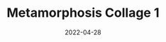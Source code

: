 ---
layout: "work-post-paper-gallery.njk"
title: "Metamorphosis Collage 1"
type: "BlogPosting"
priority: "0.5"
date: 2022-04-28
year: "2022"
tags: ["worksonpaper"]
description: "Metamorphosis Collage 1"

gallery:
  - url: "/assets/img/works/works-on-paper/metamorphosis/1/1.jpg"
    title: "Works on Paper"
    alt: "Collage on recycled paper"
  - url: "/assets/img/works/works-on-paper/metamorphosis/1/2.jpg"
    title: "Works on Paper"
    alt: "Collage on recycled paper"
  - url: "/assets/img/works/works-on-paper/metamorphosis/1/3.jpg"
    title: "Works on Paper"
    alt: "Collage on recycled paper"
  - url: "/assets/img/works/works-on-paper/metamorphosis/1/4.jpg"
    title: "Works on Paper"
    alt: "Collage on recycled paper"
  - url: "/assets/img/works/works-on-paper/metamorphosis/1/5.jpg"
    title: "Works on Paper"
    alt: "Collage on recycled paper"
  - url: "/assets/img/works/works-on-paper/metamorphosis/1/6.jpg"
    title: "Works on Paper"
    alt: "Collage on recycled paper"
  - url: "/assets/img/works/works-on-paper/metamorphosis/1/7.jpg"
    title: "Works on Paper"
    alt: "Collage on recycled paper"
  - url: "/assets/img/works/works-on-paper/metamorphosis/1/8.jpg"
    title: "Works on Paper"
    alt: "Collage on recycled paper"
  - url: "/assets/img/works/works-on-paper/metamorphosis/1/9.jpg"
    title: "Works on Paper"
    alt: "Collage on recycled paper"
  - url: "/assets/img/works/works-on-paper/metamorphosis/1/10.jpg"
    title: "Works on Paper"
    alt: "Collage on recycled paper"
  - url: "/assets/img/works/works-on-paper/metamorphosis/1/11.jpg"
    title: "Works on Paper"
    alt: "Collage on recycled paper"
  - url: "/assets/img/works/works-on-paper/metamorphosis/1/12.jpg"
    title: "Works on Paper"
    alt: "Collage on recycled paper"
  - url: "/assets/img/works/works-on-paper/metamorphosis/1/13.jpg"
    title: "Works on Paper"
    alt: "Collage on recycled paper"
  - url: "/assets/img/works/works-on-paper/metamorphosis/1/14.jpg"
    title: "Works on Paper"
    alt: "Collage on recycled paper"
  - url: "/assets/img/works/works-on-paper/metamorphosis/1/15.jpg"
    title: "Works on Paper"
    alt: "Collage on recycled paper"
  - url: "/assets/img/works/works-on-paper/metamorphosis/1/16.jpg"
    title: "Works on Paper"
    alt: "Collage on recycled paper"
  - url: "/assets/img/works/works-on-paper/metamorphosis/1/17.jpg"
    title: "Works on Paper"
    alt: "Collage on recycled paper"
  - url: "/assets/img/works/works-on-paper/metamorphosis/1/18.jpg"
    title: "Works on Paper"
    alt: "Collage on recycled paper"
  - url: "/assets/img/works/works-on-paper/metamorphosis/1/19.jpg"
    title: "Works on Paper"
    alt: "Collage on recycled paper"
  - url: "/assets/img/works/works-on-paper/metamorphosis/1/20.jpg"
    title: "Works on Paper"
    alt: "Collage on recycled paper"
  - url: "/assets/img/works/works-on-paper/metamorphosis/1/21.jpg"
    title: "Works on Paper"
    alt: "Collage on recycled paper"
  - url: "/assets/img/works/works-on-paper/metamorphosis/1/22.jpg"
    title: "Works on Paper"
    alt: "Collage on recycled paper"
---